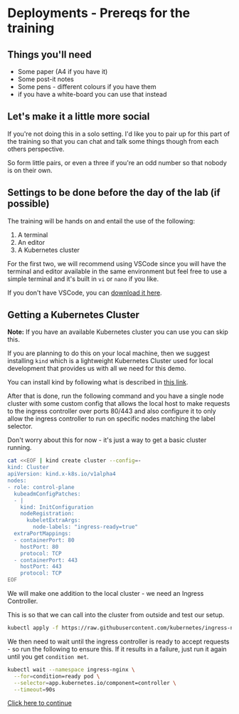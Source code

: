 # Deployments - Prereqs for the training

## Things you'll need

- Some paper (A4 if you have it)
- Some post-it notes
- Some pens - different colours if you have them
- if you have a white-board you can use that instead

## Let's make it a little more social

If you're not doing this in a solo setting. I'd like you to pair up
for this part of the training so that you can chat and talk some
things though from each others perspective.

So form little pairs, or even a three if you're an odd number so
that nobody is on their own.

## Settings to be done before the day of the lab (if possible)

The training will be hands on and entail the use of the following:

1. A terminal
2. An editor
3. A Kubernetes cluster

For the first two, we will recommend using VSCode since you will have the terminal
and editor available in the same environment but feel free to use a simple terminal
and it's built in `vi` or `nano` if you like.

If you don't have VSCode, you can [download it here](https://code.visualstudio.com/).

## Getting a Kubernetes Cluster

**Note:** If you have an available Kubernetes cluster you can use you can skip this.

If you are planning to do this on your local machine, then we suggest installing
`kind` which is a lightweight Kubernetes Cluster used for local development that
provides us with all we need for this demo.

You can install kind by following what is described in [this link](https://kind.sigs.k8s.io/docs/user/quick-start/#installation).

After that is done, run the following command and you have a single node cluster with some custom
config that allows the local host to make requests to the ingress controller over ports 80/443 and
also configure it to only allow the ingress controller to run on specific nodes matching the label
selector.

Don't worry about this for now - it's just a way to get a basic cluster running.

```bash
cat <<EOF | kind create cluster --config=-
kind: Cluster
apiVersion: kind.x-k8s.io/v1alpha4
nodes:
- role: control-plane
  kubeadmConfigPatches:
  - |
    kind: InitConfiguration
    nodeRegistration:
      kubeletExtraArgs:
        node-labels: "ingress-ready=true"
  extraPortMappings:
  - containerPort: 80
    hostPort: 80
    protocol: TCP
  - containerPort: 443
    hostPort: 443
    protocol: TCP
EOF
```

We will make one addition to the local cluster - we need an Ingress Controller.

This is so that we can call into the cluster from outside and test our setup.

```bash
kubectl apply -f https://raw.githubusercontent.com/kubernetes/ingress-nginx/main/deploy/static/provider/kind/deploy.yaml
```

We then need to wait until the ingress controller is ready to accept requests - so
run the following to ensure this. If it results in a failure, just run it again until
you get `condition met`.

```bash
kubectl wait --namespace ingress-nginx \
  --for=condition=ready pod \
  --selector=app.kubernetes.io/component=controller \
  --timeout=90s
```

[Click here to continue](./README.md)
